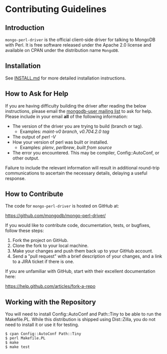 # Contributing Guidelines

## Introduction
`mongo-perl-driver` is the official client-side driver for talking to MongoDB with Perl. 
It is free software released under the Apache 2.0 license and available on CPAN under the
distribution name `MongoDB`.

## Installation

See [INSTALL.md](INSTALL.md) for more detailed installation instructions.

## How to Ask for Help

If you are having difficulty building the driver after reading the below instructions, please email the [mongodb-user mailing list](https://groups.google.com/forum/#!forum/mongodb-user) to ask for help. Please include in your email **all** of the following information:

 - The version of the driver you are trying to build (branch or tag).
   - Examples: _maint-v0 branch_, _v0.704.2.0 tag_
 - The output of _perl -V_
 - How your version of perl was built or installed.
   - Examples: _plenv_, _perlbrew_, _built from source_
 - The error you encountered. This may be compiler, Config::AutoConf, or other output.

Failure to include the relevant information will result in additional round-trip communications to ascertain the necessary details, delaying a useful response.

## How to Contribute
The code for `mongo-perl-driver` is hosted on GitHub at:

   https://github.com/mongodb/mongo-perl-driver/

If you would like to contribute code, documentation, tests, or bugfixes, follow these steps:

1. Fork the project on GitHub.
2. Clone the fork to your local machine.
3. Make your changes and push them back up to your GitHub account.
4. Send a "pull request" with a brief description of your changes, and a link to a JIRA 
ticket if there is one.

If you are unfamiliar with GitHub, start with their excellent documentation here:

  https://help.github.com/articles/fork-a-repo

## Working with the Repository
You will need to install Config::AutoConf and Path::Tiny to be able to run
the Makefile.PL.  While this distribution is shipped using Dist::Zilla, you
do not need to install it or use it for testing.

    $ cpan Config::AutoConf Path::Tiny
    $ perl Makefile.PL
    $ make
    $ make test

